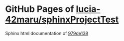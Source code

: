 GitHub Pages of [lucia-42maru/sphinxProjectTest](https://github.com/lucia-42maru/sphinxProjectTest.git)
===
Sphinx html documentation of [979de138](https://github.com/lucia-42maru/sphinxProjectTest/tree/979de13831e4096e9ba68a527ac5711eeb03f249)

